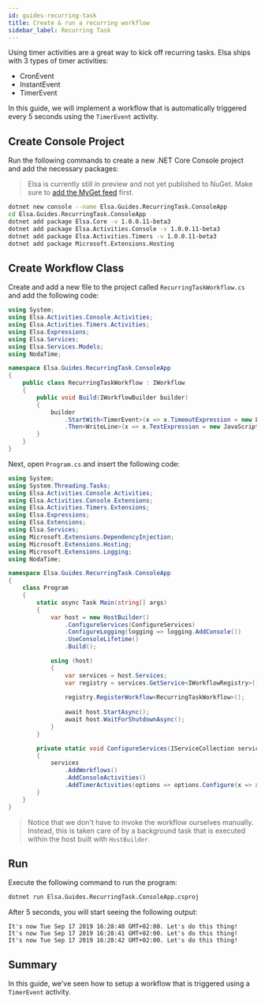 ```yaml
---
id: guides-recurring-task
title: Create & run a recurring workflow
sidebar_label: Recurring Task
---
```


Using timer activities are a great way to kick off recurring tasks.
Elsa ships with 3 types of timer activities:

* CronEvent
* InstantEvent
* TimerEvent

In this guide, we will implement a workflow that is automatically triggered every 5 seconds using the `TimerEvent` activity.

## Create Console Project

Run the following commands to create a new .NET Core Console project and add the necessary packages:

> Elsa is currently still in preview and not yet published to NuGet. Make sure to [add the MyGet feed](./installing-preview-feed.md) first.

```bash
dotnet new console --name Elsa.Guides.RecurringTask.ConsoleApp
cd Elsa.Guides.RecurringTask.ConsoleApp
dotnet add package Elsa.Core -v 1.0.0.11-beta3
dotnet add package Elsa.Activities.Console -v 1.0.0.11-beta3
dotnet add package Elsa.Activities.Timers -v 1.0.0.11-beta3
dotnet add package Microsoft.Extensions.Hosting
```

## Create Workflow Class

Create and add a new file to the project called `RecurringTaskWorkflow.cs` and add the following code:

```csharp
using System;
using Elsa.Activities.Console.Activities;
using Elsa.Activities.Timers.Activities;
using Elsa.Expressions;
using Elsa.Services;
using Elsa.Services.Models;
using NodaTime;

namespace Elsa.Guides.RecurringTask.ConsoleApp
{
    public class RecurringTaskWorkflow : IWorkflow
    {
        public void Build(IWorkflowBuilder builder)
        {
            builder
                .StartWith<TimerEvent>(x => x.TimeoutExpression = new LiteralExpression<TimeSpan>("00:00:05"))
                .Then<WriteLine>(x => x.TextExpression = new JavaScriptExpression<string>("`It's now ${new Date()}. Let's do this thing!`"));
        }
    }
}
```

Next, open `Program.cs` and insert the following code:

```csharp
using System;
using System.Threading.Tasks;
using Elsa.Activities.Console.Activities;
using Elsa.Activities.Console.Extensions;
using Elsa.Activities.Timers.Extensions;
using Elsa.Expressions;
using Elsa.Extensions;
using Elsa.Services;
using Microsoft.Extensions.DependencyInjection;
using Microsoft.Extensions.Hosting;
using Microsoft.Extensions.Logging;
using NodaTime;

namespace Elsa.Guides.RecurringTask.ConsoleApp
{
    class Program
    {
        static async Task Main(string[] args)
        {
            var host = new HostBuilder()
                .ConfigureServices(ConfigureServices)
                .ConfigureLogging(logging => logging.AddConsole())
                .UseConsoleLifetime()
                .Build();

            using (host)
            {
                var services = host.Services;
                var registry = services.GetService<IWorkflowRegistry>();
                
                registry.RegisterWorkflow<RecurringTaskWorkflow>();
                
                await host.StartAsync();
                await host.WaitForShutdownAsync();
            }
        }

        private static void ConfigureServices(IServiceCollection services)
        {
            services
                .AddWorkflows()
                .AddConsoleActivities()
                .AddTimerActivities(options => options.Configure(x => x.SweepInterval = Period.FromSeconds(1)));
        }
    }
}
```

> Notice that we don't have to invoke the workflow ourselves manually. Instead, this is taken care of by a background task that is executed within the host built with `HostBuilder`. 

## Run

Execute the following command to run the program: 

```bash
dotnet run Elsa.Guides.RecurringTask.ConsoleApp.csproj
```

After 5 seconds, you will start seeing the following output:

```text
It's now Tue Sep 17 2019 16:28:40 GMT+02:00. Let's do this thing!
It's now Tue Sep 17 2019 16:28:41 GMT+02:00. Let's do this thing!
It's now Tue Sep 17 2019 16:28:42 GMT+02:00. Let's do this thing!
```

## Summary

In this guide, we've seen how to setup a workflow that is triggered using a `TimerEvent` activity.
